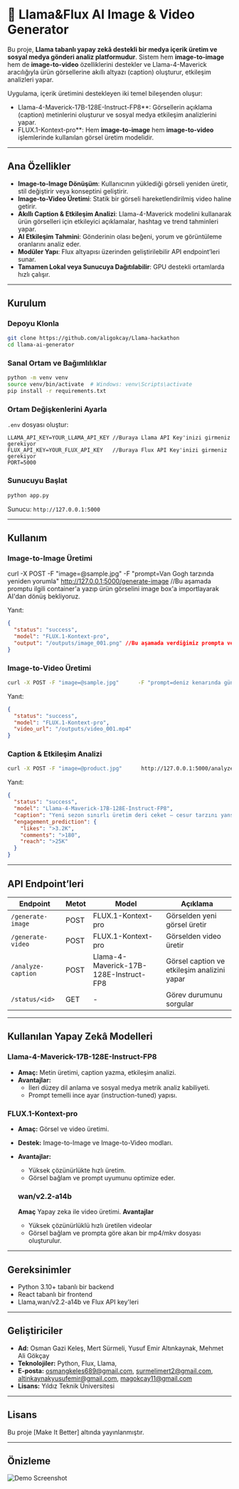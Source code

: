 # 🧠 Llama&Flux AI Image & Video Generator

Bu proje, **Llama tabanlı yapay zekâ destekli bir medya içerik üretim ve sosyal medya gönderi analiz platformudur**. Sistem hem **image-to-image** hem de **image-to-video** özelliklerini destekler ve Llama-4-Maverick aracılığıyla ürün görsellerine akıllı altyazı (caption) oluşturur, etkileşim analizleri yapar.

Uygulama, içerik üretimini destekleyen iki temel bileşenden oluşur:

- Llama-4-Maverick-17B-128E-Instruct-FP8**: Görsellerin açıklama (caption) metinlerini oluşturur ve sosyal medya etkileşim analizlerini yapar.
- FLUX.1-Kontext-pro**: Hem **image-to-image** hem **image-to-video** işlemlerinde kullanılan görsel üretim modelidir.

---

##  Ana Özellikler

-  **Image-to-Image Dönüşüm**: Kullanıcının yüklediği görseli yeniden üretir, stil değiştirir veya konseptini geliştirir.  
-  **Image-to-Video Üretimi**: Statik bir görseli hareketlendirilmiş video haline getirir.  
-  **Akıllı Caption & Etkileşim Analizi**: Llama-4-Maverick modelini kullanarak ürün görselleri için etkileyici açıklamalar, hashtag ve trend tahminleri yapar.  
-  **AI Etkileşim Tahmini**: Gönderinin olası beğeni, yorum ve görüntüleme oranlarını analiz eder.  
-  **Modüler Yapı**: Flux altyapısı üzerinden geliştirilebilir API endpoint’leri sunar.  
-  **Tamamen Lokal veya Sunucuya Dağıtılabilir**: GPU destekli ortamlarda hızlı çalışır.

---

##  Kurulum

###  Depoyu Klonla
```bash
git clone https://github.com/aligokcay/Llama-hackathon
cd llama-ai-generator
```

###  Sanal Ortam ve Bağımlılıklar
```bash
python -m venv venv
source venv/bin/activate  # Windows: venv\Scripts\activate
pip install -r requirements.txt
```

###  Ortam Değişkenlerini Ayarla
`.env` dosyası oluştur:
```
LLAMA_API_KEY=YOUR_LLAMA_API_KEY //Buraya Llama API Key'inizi girmeniz gerekiyor
FLUX_API_KEY=YOUR_FLUX_API_KEY   //Buraya Flux API Key'inizi girmeniz gerekiyor
PORT=5000
```

###  Sunucuyu Başlat
```bash
python app.py
```
Sunucu: `http://127.0.0.1:5000`

---

##  Kullanım

###  Image-to-Image Üretimi 

curl -X POST -F "image=@sample.jpg"      -F "prompt=Van Gogh tarzında yeniden yorumla"      http://127.0.0.1:5000/generate-image 
//Bu aşamada promptu ilgili container'a yazıp ürün görselini image box'a importlayarak AI'dan dönüş bekliyoruz.

Yanıt:
```json
{
  "status": "success",
  "model": "FLUX.1-Kontext-pro",
  "output": "/outputs/image_001.png" //Bu aşamada verdiğimiz prompta ve görsele göre bize istediğimiz görseli üreten bir AI'a sahibiz.
}

```

###  Image-to-Video Üretimi
```bash
curl -X POST -F "image=@sample.jpg"      -F "prompt=deniz kenarında gün batımı efektiyle canlandır"      http://127.0.0.1:5000/generate-video
```
Yanıt:
```json
{
  "status": "success",
  "model": "FLUX.1-Kontext-pro",
  "video_url": "/outputs/video_001.mp4"
}
```

###  Caption & Etkileşim Analizi
```bash
curl -X POST -F "image=@product.jpg"      http://127.0.0.1:5000/analyze-caption
```
Yanıt:
```json
{
  "status": "success",
  "model": "Llama-4-Maverick-17B-128E-Instruct-FP8",
  "caption": "Yeni sezon sınırlı üretim deri ceket – cesur tarzını yansıt! 🧥🔥", // Bu aşamada Llama-4-Maverick modeli görseli yorumlayarak en uygun ve etkileşim alabilecek captionu bizim için yazar.
  "engagement_prediction": {
    "likes": ">3.2K",
    "comments": ">180",
    "reach": ">25K"
  }
}
```

---

##  API Endpoint’leri

| Endpoint            | Metot  | Model                                  | Açıklama 
|-----------          |--------|---------                               |-------------
| `/generate-image`   | POST   | FLUX.1-Kontext-pro                     | Görselden yeni görsel üretir 
| `/generate-video`   | POST   | FLUX.1-Kontext-pro                     | Görselden video üretir 
| `/analyze-caption`  | POST   | Llama-4-Maverick-17B-128E-Instruct-FP8 | Görsel caption ve etkileşim analizini yapar 
| `/status/<id>`      | GET    | -                                      | Görev durumunu sorgular

---

##  Kullanılan Yapay Zekâ Modelleri

###  **Llama-4-Maverick-17B-128E-Instruct-FP8**
- **Amaç:** Metin üretimi, caption yazma, etkileşim analizi.
- **Avantajlar:**
  - İleri düzey dil anlama ve sosyal medya metrik analiz kabiliyeti.
  - Prompt temelli ince ayar (instruction-tuned) yapısı.

###  **FLUX.1-Kontext-pro**
- **Amaç:** Görsel ve video üretimi.
- **Destek:** Image-to-Image ve Image-to-Video modları.
- **Avantajlar:**
  - Yüksek çözünürlükte hızlı üretim.
  - Görsel bağlam ve prompt uyumunu optimize eder.

  ### **wan/v2.2-a14b**
  **Amaç** Yapay zeka ile video üretimi.
  **Avantajlar** 
  - Yüksek çözünürlüklü hızlı üretilen videolar
  - Görsel bağlam ve prompta göre akan bir mp4/mkv dosyası oluşturulur.

---

##  Gereksinimler
- Python 3.10+ tabanlı bir backend
- React tabanlı bir frontend
- Llama,wan/v2.2-a14b ve Flux API key'leri
---

##  Geliştiriciler
- **Ad:** Osman Gazi Keleş, Mert Sürmeli, Yusuf Emir Altınkaynak, Mehmet Ali Gökçay
- **Teknolojiler:** Python, Flux, Llama,  
- **E-posta:** osmangkeles689@gmail.com, surmelimert2@gmail.com, altinkaynakyusufemir@gmail.com, magokcay11@gmail.com
- **Lisans:** Yıldız Teknik Üniversitesi

---

##  Lisans
Bu proje [Make It Better] altında yayınlanmıştır.

---

##  Önizleme
![Demo Screenshot](./static/demo-preview.gif)

